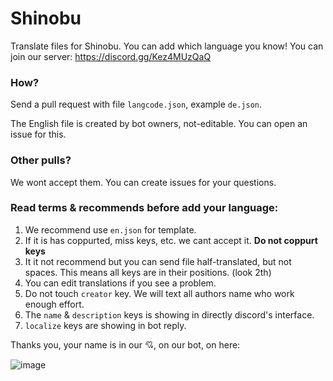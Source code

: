 # Shinobu
Translate files for Shinobu. You can add which language you know! You can join our server: 
https://discord.gg/Kez4MUzQaQ

### How?
Send a pull request with file `langcode.json`, example `de.json`.

The English file is created by bot owners, not-editable. You can open an issue for this.

### Other pulls?
We wont accept them. You can create issues for your questions.

### Read terms & recommends before add your language:
1. We recommend use `en.json` for template.
2. If it is has coppurted, miss keys, etc. we cant accept it. **Do not coppurt keys**
3. It it not recommend but you can send file half-translated, but not spaces. This means all keys are in their positions. (look 2th)
4. You can edit translations if you see a problem.
5. Do not touch `creator` key. We will text all authors name who work enough effort.
6. The `name` & `description` keys is showing in directly discord's interface.
7. `localize` keys are showing in bot reply.


Thanks you, your name is in our 💘, on our bot, on here:

![image](https://github.com/Akif9748/Shinobu/assets/70021050/1a646285-63f6-48c7-bba5-1863aad16b8d)

